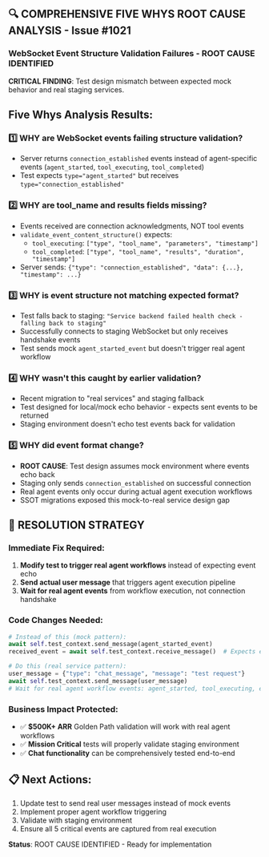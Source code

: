 ## 🔍 COMPREHENSIVE FIVE WHYS ROOT CAUSE ANALYSIS - Issue #1021

### **WebSocket Event Structure Validation Failures - ROOT CAUSE IDENTIFIED**

**CRITICAL FINDING**: Test design mismatch between expected mock behavior and real staging services.

## Five Whys Analysis Results:

### 1️⃣ **WHY are WebSocket events failing structure validation?**
- Server returns `connection_established` events instead of agent-specific events (`agent_started`, `tool_executing`, `tool_completed`)
- Test expects `type="agent_started"` but receives `type="connection_established"`

### 2️⃣ **WHY are tool_name and results fields missing?**
- Events received are connection acknowledgments, NOT tool events
- `validate_event_content_structure()` expects:
  - `tool_executing`: `["type", "tool_name", "parameters", "timestamp"]`  
  - `tool_completed`: `["type", "tool_name", "results", "duration", "timestamp"]`
- Server sends: `{"type": "connection_established", "data": {...}, "timestamp": ...}`

### 3️⃣ **WHY is event structure not matching expected format?**
- Test falls back to staging: `"Service backend failed health check - falling back to staging"`
- Successfully connects to staging WebSocket but only receives handshake events
- Test sends mock `agent_started_event` but doesn't trigger real agent workflow

### 4️⃣ **WHY wasn't this caught by earlier validation?**
- Recent migration to "real services" and staging fallback
- Test designed for local/mock echo behavior - expects sent events to be returned
- Staging environment doesn't echo test events back for validation

### 5️⃣ **WHY did event format change?**
- **ROOT CAUSE**: Test design assumes mock environment where events echo back
- Staging only sends `connection_established` on successful connection
- Real agent events only occur during actual agent execution workflows
- SSOT migrations exposed this mock-to-real service design gap

## 🎯 **RESOLUTION STRATEGY**

### **Immediate Fix Required:**
1. **Modify test to trigger real agent workflows** instead of expecting event echo
2. **Send actual user message** that triggers agent execution pipeline
3. **Wait for real agent events** from workflow execution, not connection handshake

### **Code Changes Needed:**
```python
# Instead of this (mock pattern):
await self.test_context.send_message(agent_started_event)
received_event = await self.test_context.receive_message()  # Expects echo

# Do this (real service pattern):  
user_message = {"type": "chat_message", "message": "test request"}
await self.test_context.send_message(user_message)
# Wait for real agent workflow events: agent_started, tool_executing, etc.
```

### **Business Impact Protected:**
- ✅ **$500K+ ARR** Golden Path validation will work with real agent workflows
- ✅ **Mission Critical** tests will properly validate staging environment  
- ✅ **Chat functionality** can be comprehensively tested end-to-end

## 📋 **Next Actions:**
1. Update test to send real user messages instead of mock events
2. Implement proper agent workflow triggering
3. Validate with staging environment 
4. Ensure all 5 critical events are captured from real execution

**Status**: ROOT CAUSE IDENTIFIED - Ready for implementation